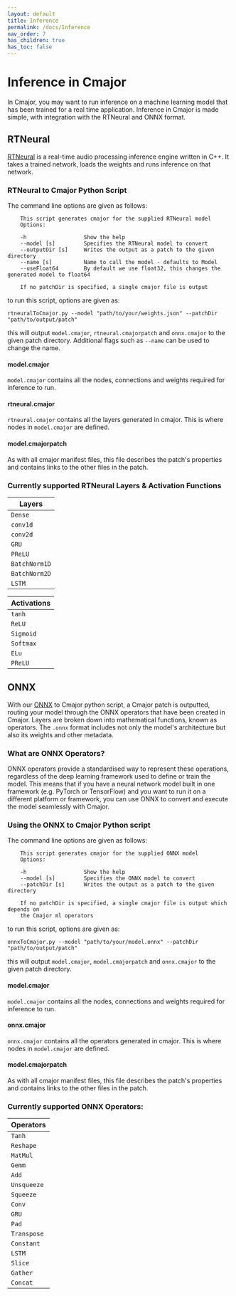 ```yaml
---
layout: default
title: Inference
permalink: /docs/Inference
nav_order: 7
has_children: true
has_toc: false
---
```


# Inference in Cmajor

In Cmajor, you may want to run inference on a machine learning model that has been trained for a real time application. Inference in Cmajor is made simple, with integration with the RTNeural and ONNX format.

## RTNeural

[RTNeural](https://github.com/jatinchowdhury18/RTNeural) is a real-time audio processing inference engine written in C++. It takes a trained network, loads the weights and runs inference on that network.

### RTNeural to Cmajor Python Script

The command line options are given as follows:

```
    This script generates cmajor for the supplied RTNeural model
    Options:

    -h                  Show the help
    --model [s]         Specifies the RTNeural model to convert
    --outputDir [s]     Writes the output as a patch to the given directory
    --name [s]          Name to call the model - defaults to Model
    --useFloat64        By default we use float32, this changes the generated model to float64

    If no patchDir is specified, a single cmajor file is output
```

to run this script, options are given as:

```shell
rtneuralToCmajor.py --model "path/to/your/weights.json" --patchDir "path/to/output/patch"
```

this will output `model.cmajor`, `rtneural.cmajorpatch` and `onnx.cmajor` to the given patch directory. Additional flags such as `--name` can be used to change the name.

#### model.cmajor

`model.cmajor` contains all the nodes, connections and weights required for inference to run.

#### rtneural.cmajor

`rtneural.cmajor` contains all the layers generated in cmajor. This is where nodes in `model.cmajor` are defined.

#### model.cmajorpatch

As with all cmajor manifest files, this file describes the patch's properties and contains links to the other files in the patch.

### Currently supported RTNeural Layers & Activation Functions

| Layers   |
|------------|
|`Dense`|
|`conv1d`|
|`conv2d`|
|`GRU`|
|`PReLU`|
|`BatchNorm1D`|
|`BatchNorm2D`|
|`LSTM`|

| Activations |
|------------|
|`tanh`|
|`ReLU`|
|`Sigmoid`|
|`Softmax`|
|`ELu`|
|`PReLU`|

## ONNX

With our [ONNX](https://onnx.ai/) to Cmajor python script, a Cmajor patch is outputted, routing your model through the ONNX operators that have been created in Cmajor. Layers are broken down into mathematical functions, known as operators. The `.onnx` format includes not only the model's architecture but also its weights and other metadata.

### What are ONNX Operators?

ONNX operators provide a standardised way to represent these operations, regardless of the deep learning framework used to define or train the model. This means that if you have a neural network model built in one framework (e.g. PyTorch or TensorFlow) and you want to run it on a different platform or framework, you can use ONNX to convert and execute the model seamlessly with Cmajor.

### Using the ONNX to Cmajor Python script

The command line options are given as follows:

```
    This script generates cmajor for the supplied ONNX model
    Options:

    -h                  Show the help
    --model [s]         Specifies the ONNX model to convert
    --patchDir [s]      Writes the output as a patch to the given directory

    If no patchDir is specified, a single cmajor file is output which depends on
    the Cmajor ml operators
```

to run this script, options are given as:

```shell
onnxToCmajor.py --model "path/to/your/model.onnx" --patchDir "path/to/output/patch"
```

this will output `model.cmajor`, `model.cmajorpatch` and `onnx.cmajor` to the given patch directory.

#### model.cmajor

`model.cmajor` contains all the nodes, connections and weights required for inference to run.

#### onnx.cmajor

`onnx.cmajor` contains all the operators generated in cmajor. This is where nodes in `model.cmajor` are defined.

#### model.cmajorpatch

As with all cmajor manifest files, this file describes the patch's properties and contains links to the other files in the patch.

### Currently supported ONNX Operators:

| Operators   |
|------------|
|`Tanh`|
|`Reshape`|
|`MatMul`|
|`Gemm`|
|`Add`|
|`Unsqueeze`|
|`Squeeze`|
|`Conv`|
|`GRU`|
|`Pad`|
|`Transpose`|
|`Constant`|
|`LSTM`|
|`Slice`|
|`Gather`|
|`Concat`|
